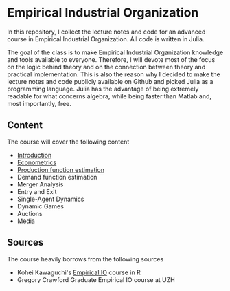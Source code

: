 # Empirical Industrial Organization
In this repository, I collect the lecture notes and code for an advanced course in Empirical Industrial Organization. All code is written in Julia.

The goal of the class is to make Empirical Industrial Organization knowledge and tools available to everyone. Therefore, I will devote most of the focus on the logic behind theory and on the connection between theory and practical implementation. This is also the reason why I decided to make the lecture notes and code publicly available on Github and picked Julia as a programming language. Julia has the advantage of being extremely readable for what concerns algebra, while being faster than Matlab and, most importantly, free.

## Content

The course will cover the following content

- [Introduction](https://nbviewer.jupyter.org//github/matteocourthoud/Empirical-Industrial-Organization/blob/master/1_introduction.ipynb)
- [Econometrics](https://nbviewer.jupyter.org//github/matteocourthoud/Empirical-Industrial-Organization/blob/master/2_econometrics.ipynb)
- [Production function estimation](https://nbviewer.jupyter.org//github/matteocourthoud/Empirical-Industrial-Organization/blob/master/3_production.ipynb)
- Demand function estimation
- Merger Analysis
- Entry and Exit
- Single-Agent Dynamics
- Dynamic Games
- Auctions
- Media



## Sources

The course heavily borrows from the following sources

- Kohei Kawaguchi's [Empirical IO](https://kohei-kawaguchi.github.io/EmpiricalIO/) course in R
- Gregory Crawford Graduate Empirical IO course at UZH